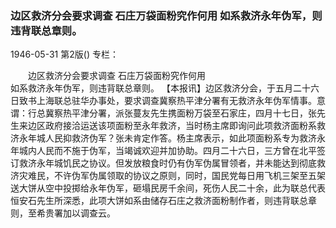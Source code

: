 ### 边区救济分会要求调查  石庄万袋面粉究作何用   如系救济永年伪军，则违背联总章则。

1946-05-31
第2版()
专栏：

　　边区救济分会要求调查
    石庄万袋面粉究作何用     
    如系救济永年伪军，则违背联总章则。
    【本报讯】边区救济分会，于五月二十六日致书上海联总驻华办事处，要求调查冀察热平津分署有无救济永年伪军情事。意谓：行总冀察热平津分署，派张蔓友先生携面粉万袋至石家庄，四月十七日，张先生来边区政府接洽运送该项面粉至永年救济，当时杨主席即询问此项救济面粉系救济永年城人民抑救济伪军？张未肯定作答。杨主席表示，如此项面粉系专为救济永年城内人民而不施于伪军，当竭诚欢迎并加协助。四月二十六日，三方曾在北平签订救济永年城饥民之协议。但发放粮食时仍有伪军伪属冒领者，并未能达到彻底救济灾难民，不许伪军伪属领取的协议之原则，同时，国民党每日用飞机三架至五架送大饼从空中投掷给永年伪军，砸塌民房千余间，死伤人民二十余，此为联总代表恒安石先生所深悉，此项大饼如系由储存石庄之救济面粉制作者，则违背联总章则，至希贵署加以调查云。
